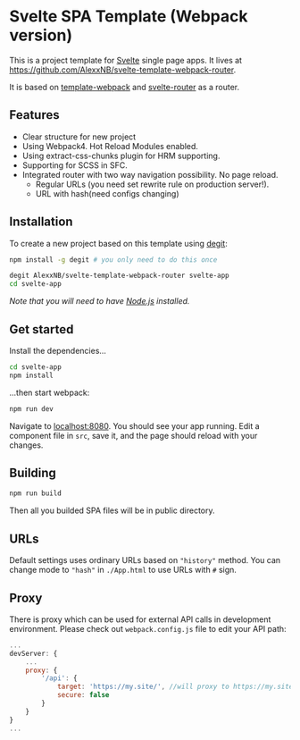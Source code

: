 # Svelte SPA Template (Webpack version)

This is a project template for [Svelte](https://svelte.technology) single page apps. It lives at https://github.com/AlexxNB/svelte-template-webpack-router.

It is based on [template-webpack](https://github.com/sveltejs/template-webpack) and [svelte-router](https://github.com/jikkai/svelte-router) as a router.

## Features
* Clear structure for new project
* Using Webpack4. Hot Reload Modules enabled.
* Using extract-css-chunks plugin for HRM supporting.
* Supporting for SCSS in SFC.
* Integrated router with two way navigation possibility. No page reload.
    * Regular URLs (you need set rewrite rule on production server!).
    * URL with hash(need configs changing)

## Installation

To create a new project based on this template using [degit](https://github.com/Rich-Harris/degit):

```bash
npm install -g degit # you only need to do this once

degit AlexxNB/svelte-template-webpack-router svelte-app
cd svelte-app
```

*Note that you will need to have [Node.js](https://nodejs.org) installed.*


## Get started

Install the dependencies...

```bash
cd svelte-app
npm install
```

...then start webpack:

```bash
npm run dev
```

Navigate to [localhost:8080](http://localhost:8080). You should see your app running. Edit a component file in `src`, save it, and the page should reload with your changes.

## Building

```bash
npm run build
```

Then all you builded SPA files will be in public directory.

## URLs
Default settings uses ordinary URLs based on `"history"` method. You can change mode to `"hash"` in `./App.html` to use URLs with `#` sign.

## Proxy

There is proxy which can be used for external API calls in development environment. Please check out `webpack.config.js` file to edit your API path:

```javascript
...
devServer: {
    ...
    proxy: {
        '/api': {
            target: 'https://my.site/', //will proxy to https://my.site/api
            secure: false
        }
    }
}
...
```
